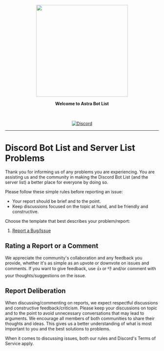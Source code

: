 <p align="center">
  <img src="https://media.discordapp.net/attachments/846824301676068874/862653103505276928/circle-cropped.png" width="300">
</p>
<p align="center">
  <b>Welcome to Astra Bot List</b>
</p>
<p align="center">
    <br/><br/>
    <a href="https://discord.gg/sQQFSnQhdt" target="_blank">
        <img src="https://img.shields.io/discord/793149744847257600?label=SUPPORT%20SERVER&style=for-the-badge" alt="Discord" />
    </a>
</p>
<hr>

# Discord Bot List and Server List Problems

Thank you for informing us of any problems you are experiencing. You are assisting us and the community in making the Discord Bot List (and the server list) a better place for everyone by doing so.

Please follow these simple rules before reporting an issue:

- Your report should be brief and to the point.
- Keep discussions focused on the topic at hand, and be friendly and constructive.

Choose the template that best describes your problem/report:

1. [Report a Bug/Issue](https://github.com/Astra-Development/astra-bots/issues/new)

## Rating a Report or a Comment

We appreciate the community's collaboration and any feedback you provide, whether it's as simple as an upvote or downvote on issues and comments.
If you want to give feedback, use :thumbsup: or :thumbsdown: and/or comment with your thoughts/suggestions on the issue.

## Report Deliberation

When discussing/commenting on reports, we expect respectful discussions and constructive feedback/criticism. Please keep your discussions on topic and to the point to avoid unnecessary conversations that may lead to arguments.
We encourage all members of both communities to share their thoughts and ideas. This gives us a better understanding of what is most important to you and the best solutions to problems.

When it comes to discussing issues, both our rules and Discord's Terms of Service apply.
